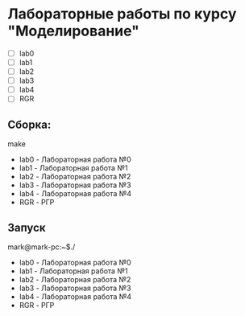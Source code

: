 # Лабораторные работы по курсу "Моделирование"
- [ ] lab0
- [ ] lab1
- [ ] lab2
- [ ] lab3
- [ ] lab4
- [ ] RGR

## Сборка:

make
+ lab0 - Лабораторная работа №0
+ lab1 - Лабораторная работа №1
+ lab2 - Лабораторная работа №2
+ lab3 - Лабораторная работа №3
+ lab4 - Лабораторная работа №4
+ RGR - РГР

## Запуск
mark@mark-pc:~$./
+ lab0 - Лабораторная работа №0
+ lab1 - Лабораторная работа №1
+ lab2 - Лабораторная работа №2
+ lab3 - Лабораторная работа №3
+ lab4 - Лабораторная работа №4
+ RGR - РГР